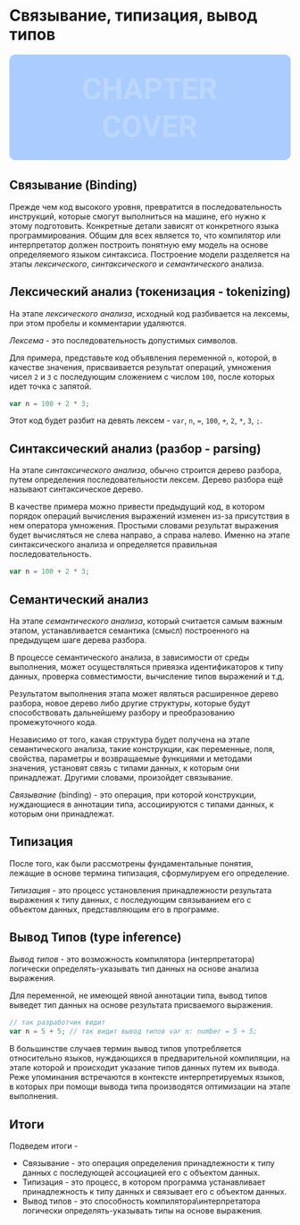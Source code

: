 # Связывание, типизация, вывод типов
![Chapter Cover](./images/chapter-cover.png)
## Связывание (Binding)


Прежде чем код высокого уровня, превратится в последовательность инструкций, которые смогут выполниться на машине, его нужно к этому подготовить. Конкретные детали зависят от конкретного языка программирования. Общим для всех является то, что компилятор или интерпретатор должен построить понятную ему модель на основе определяемого языком синтаксиса. Построение модели разделяется на этапы *лексического*, *синтаксического* и *семантического* анализа.


## Лексический анализ (токенизация - tokenizing)


На этапе *лексического анализа*, исходный код разбивается на лексемы, при этом пробелы и комментарии удаляются.


*Лексема* - это последовательность допустимых символов. 


Для примера, представьте код объявления переменной `n`, которой, в качестве значения, присваивается результат операций, умножения чисел `2` и `3` с последующим сложением с числом `100`, после которых идет точка с запятой.

~~~~~typescript
var n = 100 + 2 * 3;
~~~~~

Этот код будет разбит на девять лексем - `var`, `n`, `=`, `100`, `+`, `2`, `*`, `3`, `;`.


## Синтаксический анализ (разбор - parsing)


На этапе *синтаксического анализа*, обычно строится дерево разбора, путем определения последовательности лексем. Дерево разбора ещё называют  синтаксическое дерево.

В качестве примера можно привести предыдущий код, в котором порядок операций вычисления выражений изменен из-за присутствия в нем оператора умножения. Простыми словами результат выражения будет вычисляться не слева направо, а справа налево. Именно на этапе синтаксического анализа и определяется правильная последовательность.

~~~~~typescript
var n = 100 + 2 * 3;
~~~~~


## Семантический анализ


На этапе *семантического анализа*, который считается самым важным этапом, устанавливается семантика (смысл) построенного на предыдущем шаге дерева разбора. 


В процессе семантического анализа, в зависимости от среды выполнения, может осуществляться привязка идентификаторов к типу данных, проверка совместимости, вычисление типов выражений и т.д.

Результатом выполнения этапа может являться расширенное дерево разбора, новое дерево либо другие структуры, которые будут способствовать дальнейшему разбору и преобразованию промежуточного  кода.

Независимо от того, какая структура будет получена на этапе семантического анализа, такие конструкции, как переменные, поля, свойства, параметры и возвращаемые функциями и методами значения, установят связь с типами данных, к которым они принадлежат. Другими словами, произойдет связывание.

*Связывание* (binding) - это операция, при которой конструкции, нуждающиеся в аннотации типа, ассоциируются с типами данных, к которым они принадлежат.


## Типизация


После того, как были рассмотрены фундаментальные понятия, лежащие в основе термина типизация, сформулируем его определение.

*Типизация* - это процесс установления принадлежности результата выражения к типу данных, с последующим связыванием его с объектом данных, представляющим его в программе.


## Вывод Типов (type inference)


*Вывод типов* - это возможность компилятора (интерпретатора) логически определять-указывать тип данных на основе анализа выражения.

Для переменной, не имеющей явной аннотации типа, вывод типов выведет тип данных на основе результата присваемого выражения. 

~~~~~typescript
// так разработчик видит
var n = 5 + 5; // так видит вывод типов var n: number = 5 + 5;
~~~~~

В большинстве случаев термин вывод типов употребляется относительно языков, нуждающихся в предварительной компиляции, на этапе которой и происходит указание типов данных путем их вывода. Реже упоминания встречаются в контексте интерпретируемых языков, в которых при помощи вывода типа производятся оптимизации на этапе выполнения.


## Итоги

Подведем итоги - 

- Связывание - это операция определения принадлежности к типу данных с последующей ассоциацией его с объектом данных.
- Типизация - это процесс, в котором программа устанавливает принадлежность к типу данных и связывает его с объектом данных.
- Вывод типов - это способность компилятора\интерпретатора логически определять-указывать типы на основе выражения.
